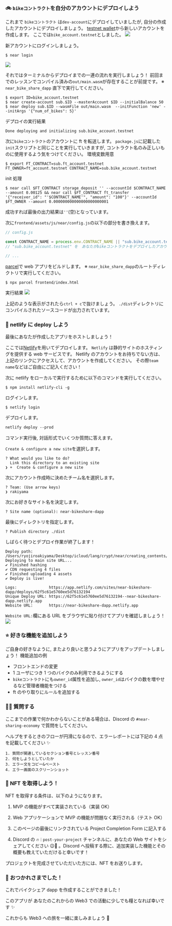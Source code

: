 ### 🚲 `bikeコントラクト`を自分のアカウントにデプロイしよう

これまで `bikeコントラクト` は`dev-account`にデプロイしていましたが,
自分の作成したアカウントにデプロイしましょう。
[testnet wallet](https://wallet.testnet.near.org/)から新しいアカウントを作成します。
ここでは`bike_account.testnet`としました。
![](/public/images/NEAR-BikeShare/section-4/4_2_1.png)

新アカウントにログインしましょう。

```
$ near login
```

![](/public/images/NEAR-BikeShare/section-4/4_2_2.png)

それではターミナルからデプロイまでの一連の流れを実行しましょう！
前回までのレッスンでコンパイル済みの`out/main.wasm`が存在することが前提です。
※ `near_bike_share_dapp` 直下で実行してください。

```
$ export ID=bike_account.testnet
$ near create-account sub.$ID --masterAccount $ID --initialBalance 50
$ near deploy sub.$ID --wasmFile out/main.wasm  --initFunction 'new' --initArgs '{"num_of_bikes": 5}'
```

デプロイの実行結果

```
Done deploying and initializing sub.bike_account.testnet
```

次に`bikeコントラクト`のアカウントに ft を転送します。
`package.js`に記載した`init`スクリプトと同じことを実行していきますが,
コントラクト名のみ正しいものに使用するよう気をつけてください。
環境変数用意

```
$ export FT_CONTRACT=sub.ft_account.testnet FT_OWNER=ft_account.testnet CONTRACT_NAME=sub.bike_account.testnet
```

init 処理

```
$ near call $FT_CONTRACT storage_deposit '' --accountId $CONTRACT_NAME --amount 0.00125 && near call $FT_CONTRACT ft_transfer '{"receiver_id": "'$CONTRACT_NAME'", "amount": "100"}' --accountId $FT_OWNER --amount 0.000000000000000000000001
```

成功すれば最後の出力結果は`''`(空)となっています。

次に`frontend/assets/js/near/config.js`の以下の部分を書き換えます。

```js
// config.js

const CONTRACT_NAME = process.env.CONTRACT_NAME || "sub.bike_account.testnet";
// "sub.bike_account.testnet" を　あなたがbikeコントラクトをデプロイしたアカウントに変更してください

// ...
```

[parcel](https://parceljs.org/docs/)で web アプリをビルドします。
※ `near_bike_share_dapp`のルートディレクトリで実行してください。

```
$ npx parcel frontend/index.html
```

実行結果
![](/public/images/NEAR-BikeShare/section-4/4_2_3.png)

上記のような表示がされたら`ctrl + c`で抜けましょう。
`./dist`ディレクトリにコンパイルされたソースコードが出力されています。

### 🦋 netlify に deploy しよう

最後にあなたが作成したアプリをホストしましょう！

ここでは[Netlify](https://www.netlify.com/)を用いてデプロイします。
`Netlify` は静的サイトのホスティングを提供する web サービスです。
Netlify のアカウントをお持ちでない方は、上記のリンクにアクセスして、アカウントを作成してください。
その際`team name`などはご自由にご記入ください！

次に netlify をローカルで実行するために以下のコマンドを実行してください。

```
$ npm install netlify-cli -g
```

ログインします。

```
$ netlify login
```

デプロイします。

```diff
netlify deploy --prod
```

コマンド実行後, 対話形式でいくつか質問に答えます。

`Create & configure a new site`を選択します。

```
? What would you like to do?
  Link this directory to an existing site
❯ +  Create & configure a new site
```

次にアカウント作成時に決めたチーム名を選択します。

```
? Team: (Use arrow keys)
❯ rakiyama
```

次にお好きなサイト名を決定します。

```
? Site name (optional): near-bikeshare-dapp
```

最後にディレクトリを指定します。

```
? Publish directory ./dist
```

しばらく待つとデプロイ作業が終了します！

```
Deploy path: /Users/ryojiroakiyama/Desktop/icloud/lang/crypt/near/creating_contents/near_bike_share_dapp/dist
Deploying to main site URL...
✔ Finished hashing
✔ CDN requesting 4 files
✔ Finished uploading 4 assets
✔ Deploy is live!

Logs:              https://app.netlify.com/sites/near-bikeshare-dapp/deploys/62f5c61e5760ee5d76132194
Unique Deploy URL: https://62f5c61e5760ee5d76132194--near-bikeshare-dapp.netlify.app
Website URL:       https://near-bikeshare-dapp.netlify.app
```

`Website URL:`欄にある URL をブラウザに貼り付けてアプリを確認しましょう！
![](/public/images/NEAR-BikeShare/section-4/4_2_4.png)

### ⭐ 好きな機能を追加しよう

ご自身の好きなように, またより良いと思うようにアプリをアップデートしましょう！
機能追加の例

- フロントエンドの変更
- 1 ユーザにつき 1 つのバイクのみ利用できるようにする
- `bikeコントラクト`にも`owner_id`属性を追加し, `owner_id`はバイクの数を増やせるなど管理者機能をつける
- ft のやり取りにルールを追加する

### 🙋‍♂️ 質問する

ここまでの作業で何かわからないことがある場合は、Discord の `#near-sharing-economy` で質問をしてください。

ヘルプをするときのフローが円滑になるので、エラーレポートには下記の 4 点を記載してください ✨

```
1. 質問が関連しているセクション番号とレッスン番号
2. 何をしようとしていたか
3. エラー文をコピー&ペースト
4. エラー画面のスクリーンショット
```

### 🎫 NFT を取得しよう！

NFT を取得する条件は、以下のようになります。

1. MVP の機能がすべて実装されている（実装 OK）

2. Web アプリケーションで MVP の機能が問題なく実行される（テスト OK）

3. このページの最後にリンクされている Project Completion Form に記入する

4. Discord の `🔥｜post-your-project` チャンネルに、あなたの Web サイトをシェアしてください 😉🎉 。Discord へ投稿する際に、追加実装した機能とその概要も教えていただけると幸いです！

プロジェクトを完成させていただいた方には、NFT をお送りします。

### 🎉 おつかれさまでした！

これでバイクシェア dapp を作成することができました！

このアプリが
あなたのこれからの Web3 での活動に少しでも糧となれば幸いです ✨

これからも Web3 への旅を一緒に楽しみましょう 🚀

